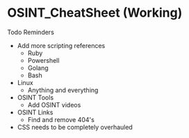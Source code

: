 # OSINT_CheatSheet (Working)


Todo Reminders
- Add more scripting references
    - Ruby
    - Powershell
    - Golang
    - Bash
- Linux
    - Anything and everything
- OSINT Tools
    - Add OSINT videos
 - OSINT Links
    - Find and remove 404's
- CSS needs to be completely overhauled
